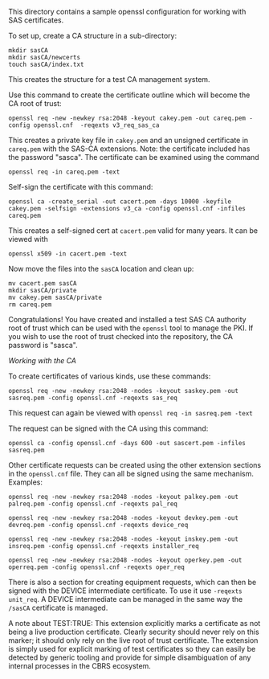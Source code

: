 This directory contains a sample openssl configuration for working
with SAS certificates.

To set up, create a CA structure in a sub-directory:

```
mkdir sasCA
mkdir sasCA/newcerts
touch sasCA/index.txt
```

This creates the structure for a test CA management system.

Use this command to create the certificate outline which will become the CA root of trust:
```
openssl req -new -newkey rsa:2048 -keyout cakey.pem -out careq.pem -config openssl.cnf  -reqexts v3_req_sas_ca
```

This creates a private key file in `cakey.pem` and an unsigned certificate in `careq.pem` with the SAS-CA
extensions. Note: the certificate included has the password "sasca". The certificate can be examined using the command

```
openssl req -in careq.pem -text
```

Self-sign the certificate with this command:
```
openssl ca -create_serial -out cacert.pem -days 10000 -keyfile cakey.pem -selfsign -extensions v3_ca -config openssl.cnf -infiles careq.pem
```

This creates a self-signed cert at `cacert.pem` valid for many years. It can be viewed with

```
openssl x509 -in cacert.pem -text
```

Now move the files into the `sasCA` location and clean up:

```
mv cacert.pem sasCA
mkdir sasCA/private
mv cakey.pem sasCA/private
rm careq.pem
```

Congratulations! You have created and installed a test SAS CA authority
root of trust which can be used with the `openssl` tool to manage the PKI.
If you wish to use the root of trust checked into the repository, the CA
password is "sasca".

*Working with the CA*

To create certificates of various kinds, use these commands:

```
openssl req -new -newkey rsa:2048 -nodes -keyout saskey.pem -out sasreq.pem -config openssl.cnf -reqexts sas_req
```

This request can again be viewed with `openssl req -in sasreq.pem -text`

The request can be signed with the CA using this command:

```
openssl ca -config openssl.cnf -days 600 -out sascert.pem -infiles sasreq.pem
```

Other certificate requests can be created using the other extension sections in the `openssl.cnf` file.
They can all be signed using the same mechanism. Examples:

```
openssl req -new -newkey rsa:2048 -nodes -keyout palkey.pem -out palreq.pem -config openssl.cnf -reqexts pal_req

openssl req -new -newkey rsa:2048 -nodes -keyout devkey.pem -out devreq.pem -config openssl.cnf -reqexts device_req

openssl req -new -newkey rsa:2048 -nodes -keyout inskey.pem -out insreq.pem -config openssl.cnf -reqexts installer_req

openssl req -new -newkey rsa:2048 -nodes -keyout operkey.pem -out operreq.pem -config openssl.cnf -reqexts oper_req
```

There is also a section for creating equipment requests, which can then be signed with
the DEVICE intermediate certificate. To use it use `-reqexts unit_req`. A DEVICE intermediate
can be managed in the same way the `/sasCA` certificate is managed.

A note about TEST:TRUE: This extension explicitly marks a certificate as not being a
live production certificate. Clearly security should never rely on this marker; it
should only rely on the live root of trust certificate. The extension is simply used
for explicit marking of test certificates so they can easily be detected by generic
tooling and provide for simple disambiguation of any internal processes in the CBRS
ecosystem.


